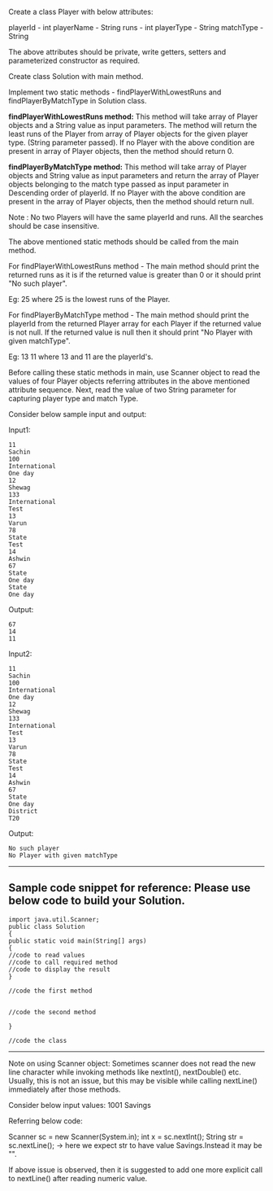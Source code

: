 Create a class Player with below attributes:

playerId - int
playerName - String
runs - int
playerType - String
matchType - String

The above attributes should be private, write getters, setters and parameterized constructor as required.

Create class Solution with main method.

Implement two static methods - findPlayerWithLowestRuns and findPlayerByMatchType in Solution class.

**findPlayerWithLowestRuns method:**
This method will take array of Player objects and a String value as input parameters.
The method will return the least runs of the Player from array of Player objects for the given player type.
(String parameter passed). If no Player with the above condition are present in array of Player objects,
then the method should return 0.

**findPlayerByMatchType method:**
This method will take array of Player objects and String value as input parameters and return the array of Player objects
belonging to the match type passed as input parameter in Descending order of playerId.
If no Player with the above condition are present in the array of Player objects, then the method should return null.

Note : No two Players will have the same playerId and runs.
All the searches should be case insensitive.

The above mentioned static methods should be called from the main method.

For findPlayerWithLowestRuns  method - The main method should print the returned runs as it is
if the returned value is greater than 0 or it should print "No such player".

Eg: 25
where 25 is the lowest runs of the Player.

For findPlayerByMatchType method - The main method should print the playerId from the returned Player array for each
Player if the returned value is not null.
If the returned value is null then it should print "No Player with given matchType".


Eg:
13
11
where 13 and 11 are the playerId's.

Before calling these static methods in main, use Scanner object to read the values of four Player
objects referring attributes in the above mentioned attribute sequence.
Next, read the value of two String parameter for capturing player type and match Type.

Consider below sample input and output:

Input1:

    11
    Sachin
    100
    International
    One day
    12
    Shewag
    133
    International
    Test
    13
    Varun
    78
    State
    Test
    14
    Ashwin
    67
    State
    One day
    State
    One day

Output:

    67
    14
    11


Input2:

    11
    Sachin
    100
    International
    One day
    12
    Shewag
    133
    International
    Test
    13
    Varun
    78
    State
    Test
    14
    Ashwin
    67
    State
    One day
    District
    T20


Output:

    No such player
    No Player with given matchType

--------------------------------------------------
Sample code snippet for reference:
Please use below code to build your Solution.
--------------------------------------------------
    import java.util.Scanner;
    public class Solution
    {
    public static void main(String[] args)
    {
    //code to read values
    //code to call required method
    //code to display the result
    }
    
    //code the first method
    
    
    //code the second method
    
    }
    
    //code the class

-------------------------------------------------
Note on using Scanner object:
Sometimes scanner does not read the new line character while invoking methods like nextInt(), nextDouble() etc.
Usually, this is not an issue, but this may be visible while calling nextLine() immediately after those methods.

Consider below input values:
1001
Savings

Referring below code:

Scanner sc = new Scanner(System.in);
int x = sc.nextInt();
String str = sc.nextLine(); -> here we expect str to have value Savings.Instead it may be "".

If above issue is observed, then it is suggested to add one more explicit call to nextLine() after reading numeric value.